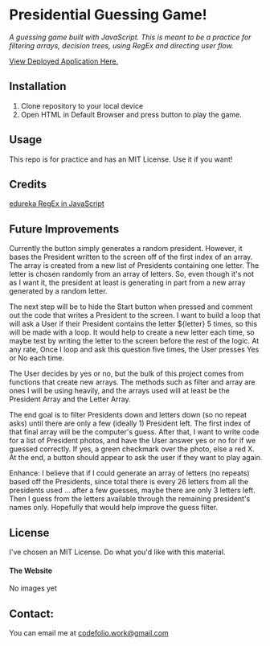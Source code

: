 # Presidential Guessing Game!
*A guessing game built with JavaScript. This is meant to be a practice for filtering arrays, decision trees, using RegEx and directing user flow.*

[View Deployed Application Here.](https://pythonidaer.github.io/presidential-guessing-game/)

## Installation
1. Clone repository to your local device
2. Open HTML in Default Browser and press button to play the game.

## Usage
This repo is for practice and has an MIT License. Use it if you want!
  
## Credits
[edureka RegEx in JavaScript](https://www.youtube.com/watch?v=B5iF6XBpcsI) 


## Future Improvements
Currently the button simply generates a random president. However, it bases the President written to the screen off of the first index of an array. The array is created from a new list of Presidents containing one letter. The letter is chosen randomly from an array of letters. So, even though it's not as I want it, the president at least is generating in part from a new array generated by a random letter.

The next step will be to hide the Start button when pressed and comment out the code that writes a President to the screen. I want to build a loop that will ask a User if their President contains the letter ${letter} 5 times, so this will be made with a loop. It would help to create a new letter each time, so maybe test by writing the letter to the screen before the rest of the logic. At any rate, Once I loop and ask this question five times, the User presses Yes or No each time.

The User decides by yes or no, but the bulk of this project comes from functions that create new arrays. The methods such as filter and array are ones I will be using heavily, and the arrays used will at least be the President Array and the Letter Array.

The end goal is to filter Presidents down and letters down (so no repeat asks) until there are only a few (ideally 1) President left. The first index of that final array will be the computer's guess. After that, I want to write code for a list of President photos, and have the User answer yes or no for if we guessed correctly. If yes, a green checkmark over the photo, else a red X. At the end, a button should appear to ask the user if they want to play again.

Enhance: I believe that if I could generate an array of letters (no repeats) based off the Presidents, since total there is every 26 letters from all the presidents used ... after a few guesses, maybe there are only 3 letters left. Then I guess from the letters available through the remaining president's names only. Hopefully that would help improve the guess filter.
  
## License
I've chosen an MIT License. Do what you'd like with this material.

#### The Website
No images yet
<!-- ![Daily Planner](assets/images/screenshot.png)-->

## Contact:
You can email me at codefolio.work@gmail.com

